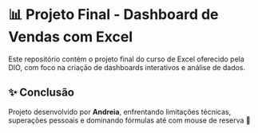 # 📊 Projeto Final - Dashboard de Vendas com Excel

Este repositório contém o projeto final do curso de Excel oferecido pela DIO, com foco na criação de dashboards interativos e análise de dados.


## ✨ Conclusão
Projeto desenvolvido por **Andreia**, enfrentando limitações técnicas, superações pessoais e dominando fórmulas até com mouse de reserva 💪
